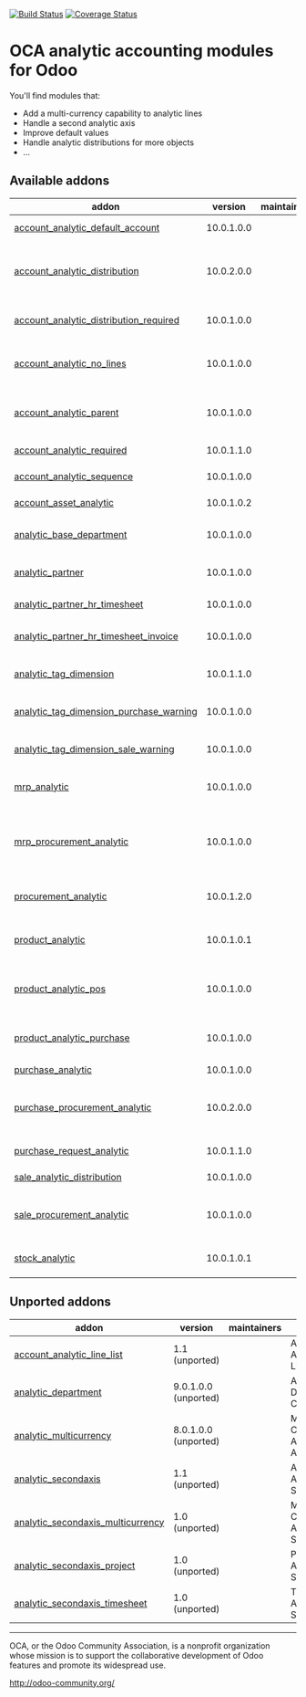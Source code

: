[![Build Status](https://travis-ci.org/OCA/account-analytic.svg?branch=10.0)](https://travis-ci.org/OCA/account-analytic)
[![Coverage Status](https://coveralls.io/repos/OCA/account-analytic/badge.png?branch=10.0)](https://coveralls.io/r/OCA/account-analytic?branch=10.0)

OCA analytic accounting modules for Odoo
========================================

You'll find modules that:

 - Add a multi-currency capability to analytic lines
 - Handle a second analytic axis
 - Improve default values
 - Handle analytic distributions for more objects
 - ...

[//]: # (addons)

Available addons
----------------
addon | version | maintainers | summary
--- | --- | --- | ---
[account_analytic_default_account](account_analytic_default_account/) | 10.0.1.0.0 |  | Account Analytic Default Account
[account_analytic_distribution](account_analytic_distribution/) | 10.0.2.0.0 |  | Distribute incoming/outcoming account moves to several analytic accounts
[account_analytic_distribution_required](account_analytic_distribution_required/) | 10.0.1.0.0 |  | Account Analytic Distribution Required
[account_analytic_no_lines](account_analytic_no_lines/) | 10.0.1.0.0 |  | Hide analytics lines and disable their generation from a move line.
[account_analytic_parent](account_analytic_parent/) | 10.0.1.0.0 |  | This module reintroduces the hierarchy to the analytic accounts.
[account_analytic_required](account_analytic_required/) | 10.0.1.1.0 |  | Account Analytic Required
[account_analytic_sequence](account_analytic_sequence/) | 10.0.1.0.0 |  | Restore the analytic account sequence
[account_asset_analytic](account_asset_analytic/) | 10.0.1.0.2 |  | Adds analytic account per asset
[analytic_base_department](analytic_base_department/) | 10.0.1.0.0 |  | Base Analytic Department Categorization
[analytic_partner](analytic_partner/) | 10.0.1.0.0 |  | Search and group analytic entries by partner
[analytic_partner_hr_timesheet](analytic_partner_hr_timesheet/) | 10.0.1.0.0 |  | Classify HR activities by partner
[analytic_partner_hr_timesheet_invoice](analytic_partner_hr_timesheet_invoice/) | 10.0.1.0.0 |  | Invoice analytic lines for the other partner
[analytic_tag_dimension](analytic_tag_dimension/) | 10.0.1.1.0 |  | Group Analytic Entries by Dimensions
[analytic_tag_dimension_purchase_warning](analytic_tag_dimension_purchase_warning/) | 10.0.1.0.0 |  | Group Analytic Entries by Dimensions
[analytic_tag_dimension_sale_warning](analytic_tag_dimension_sale_warning/) | 10.0.1.0.0 |  | Group Analytic Entries by Dimensions
[mrp_analytic](mrp_analytic/) | 10.0.1.0.0 |  | Adds the analytic account to the production order
[mrp_procurement_analytic](mrp_procurement_analytic/) | 10.0.1.0.0 |  | Makes the link between procurement analytic account and moves created trhough MRP
[procurement_analytic](procurement_analytic/) | 10.0.1.2.0 |  | This module adds analytic account to procurements
[product_analytic](product_analytic/) | 10.0.1.0.1 |  | Add analytic account on products and product categories
[product_analytic_pos](product_analytic_pos/) | 10.0.1.0.0 |  | Glue module between product_analytic and point_of_sale
[product_analytic_purchase](product_analytic_purchase/) | 10.0.1.0.0 |  | Glue module between purchase and product_analytic
[purchase_analytic](purchase_analytic/) | 10.0.1.0.0 |  | Purchase Analytic
[purchase_procurement_analytic](purchase_procurement_analytic/) | 10.0.2.0.0 |  | This module sets analytic account in purchase order line from procurement analytic account
[purchase_request_analytic](purchase_request_analytic/) | 10.0.1.1.0 |  | Purchase Request Analytic
[sale_analytic_distribution](sale_analytic_distribution/) | 10.0.1.0.0 |  | Sales Analytic Distribution
[sale_procurement_analytic](sale_procurement_analytic/) | 10.0.1.0.0 |  | This module sets analytic account procurement from sale order
[stock_analytic](stock_analytic/) | 10.0.1.0.1 |  | Adds an analytic account in stock move


Unported addons
---------------
addon | version | maintainers | summary
--- | --- | --- | ---
[account_analytic_line_list](account_analytic_line_list/) | 1.1 (unported) |  | Account Analytic Line List
[analytic_department](analytic_department/) | 9.0.1.0.0 (unported) |  | Analytic Department Categorization
[analytic_multicurrency](analytic_multicurrency/) | 8.0.1.0.0 (unported) |  | Multi-Currency in Analytic Accounting
[analytic_secondaxis](analytic_secondaxis/) | 1.1 (unported) |  | Account Analytic Second Axis
[analytic_secondaxis_multicurrency](analytic_secondaxis_multicurrency/) | 1.0 (unported) |  | Multi-Currency Analytic Second Axis
[analytic_secondaxis_project](analytic_secondaxis_project/) | 1.0 (unported) |  | Project Analytic Second Axis
[analytic_secondaxis_timesheet](analytic_secondaxis_timesheet/) | 1.0 (unported) |  | Timesheet Analytic Second Axis

[//]: # (end addons)

----

OCA, or the Odoo Community Association, is a nonprofit organization whose
mission is to support the collaborative development of Odoo features and
promote its widespread use.

http://odoo-community.org/
